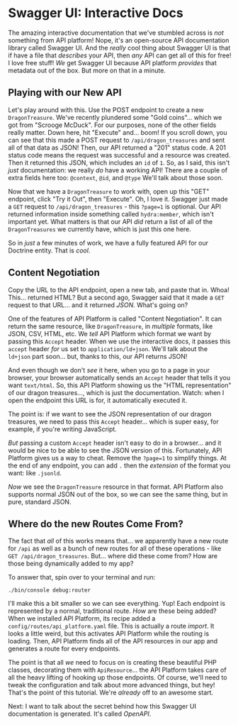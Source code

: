 # Swagger UI: Interactive Docs

The amazing interactive documentation that we've stumbled across is *not* something from API platform! Nope, it's an open-source API documentation library called Swagger UI. And the *really* cool thing about Swagger UI is that if have a file that *describes* your API, then *any* API can get all of this for free! I love free stuff! *We* get Swagger UI because API platform *provides* that metadata out of the box. But more on that in a minute.

## Playing with our New API

Let's play around with this. Use the POST endpoint to create a new `DragonTreasure`. We've recently plundered some "Gold coins"... which we got from "Scrooge McDuck". For our purposes, none of the other fields really matter. Down here, hit "Execute" and... boom! If you scroll down, you can see that this made a POST request to `/api/dragon_treasures` and sent all of that data as JSON! Then, our API returned a "201" status code. A 201 status code means the request was successful and a resource was created. Then it returned this JSON, which includes an `id` of `1`. So, as I said, this isn't *just* documentation: we really *do* have a working API! There are a couple of extra fields here too: `@context`, `@id`, and `@type` We'll talk about those soon.

Now that we have a `DragonTreasure` to work with, open up this "GET" endpoint, click "Try it Out", then "Execute". Oh, I love it. Swagger just made a `GET` request to `/api/dragon_treasures` - this `?page=1` is optional. Our API returned information inside something called `hydra:member`, which isn't important yet. What matters is that our API *did* return a list of all of the `DragonTreasures` we currently have, which is just this one here.

So in *just* a few minutes of work, we have a fully featured API for our Doctrine entity. That is *cool*.

## Content Negotiation

Copy the URL to the API endpoint, open a new tab, and paste that in. Whoa! This... returned HTML? But a second ago, Swagger said that it made a `GET` request to that URL... and it returned *JSON*. What's going on?

One of the features of API Platform is called "Content Negotiation". It can return the same resource, like `DragonTreasure`, in *multiple* formats, like JSON, CSV, HTML, etc. We *tell* API Platform which format we want by passing this `Accept` header. When we use the interactive docs, it passes this `accept` header *for* us set to `application/ld+json`. We'll talk about the `ld+json` part soon... but, thanks to this, our API returns JSON!

And even though we don't *see* it here, when you go to a page in your browser, your browser automatically sends an `Accept` header that tells it you want `text/html`. So, this API Platform showing us the "HTML representation" of our dragon treasures..., which is just the documentation. Watch: when I open the endpoint this URL is for, it automatically executed it.

The point is: if we want to see the JSON representation of our dragon treasures, we need to pass this `Accept` header... which is super easy, for example, if you're writing JavaScript.

*But* passing a custom `Accept` header isn't easy to do in a browser... and it would be nice to be able to see the JSON version of this. Fortunately, API Platform gives us a way to cheat. Remove the `?page=1` to simplify things. At the end of any endpoint, you can add `.` then the *extension* of the format you want: like `.jsonld`.

*Now* we see the `DragonTreasure` resource in that format. API Platform also supports normal JSON out of the box, so we can see the same thing, but in pure, standard JSON.

## Where do the new Routes Come From?

The fact that *all* of this works means that... we apparently have a new route for `/api` as well as a bunch of new routes for all of these operations - like `GET /api/dragon_treasures`. But... where did these come from? How are those being dynamically added to my app?

To answer that, spin over to your terminal and run:

```terminal
./bin/console debug:router
```

I'll make this a bit smaller so we can see everything. Yup! Each endpoint is represented by a normal, traditional route. *How* are these being added? When we installed API Platform, its recipe added a `config/routes/api_platform.yaml` file. This is actually a route *import*. It looks a little weird, but this activates API Platform while the routing is loading. Then, API Platform finds all of the API resources in our app and generates a route for every endpoints.

The point is that all *we* need to focus on is creating these beautiful PHP classes, decorating them with `ApiResource`... the API Platform takes care of all the heavy lifting of hooking up those endpoints. Of course, we'll need to tweak the configuration and talk about more advanced things, but hey! That's the point of this tutorial. We're *already* off to an awesome start.

Next: I want to talk about the secret behind how this Swagger UI documentation is generated. It's called *OpenAPI*.
